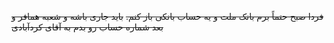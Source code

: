~~فردا صبح حتماً برم بانک ملت و یه حساب بانکی باز کنم.~~
~~باید جاری باشه و شعبه همافر و بعد شماره حساب رو بدم به آقای کردآبادی~~
